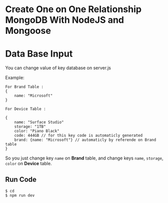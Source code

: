 # Create One on One Relationship MongoDB With NodeJS and Mongoose

# Data Base Input 
You can change value of key database on server.js

Example: 

    For Brand Table :
    {
        name: "Microsoft"
    }

    For Device Table :

    {
        name: "Surface Studio"
        storage: "1TB"
        color: "Piano Black"
        code: 444GB // for this key code is automaticly generated
        brand: {name: "Microsoft"} // automaticly by referende on Brand table
    }

So you just change key `name` on **Brand** table, and change keys `name`, `storage`, `color` on **Device** table.
## Run Code
    $ cd
    $ npm run dev